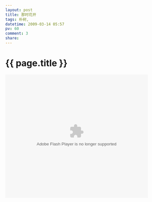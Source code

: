 ```yaml
---
layout: post
title: 那时花开
tags: 朴树,
datetime: 2009-03-14 05:57
pv: 60
comment: 3
share: 
---
```


{{ page.title }}
================

 <embed style="width: 450px; height: 390px;" pluginspage="http://www.macromedia.com/go/getflashplayer" src="http://www.tudou.com/v/6-PBXFvEoiA" width="450" height="390" type="application/x-shockwave-flash" wmode="transparent" play="true" loop="false" menu="false" allowscriptaccess="never" /> 

